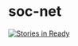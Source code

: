 # soc-net

[![Stories in Ready](https://waffle.io/dsvalenciah/soc-net.png?label=ready&title=Ready)](https://waffle.io/dsvalenciah/soc-net?utm_source=badge)